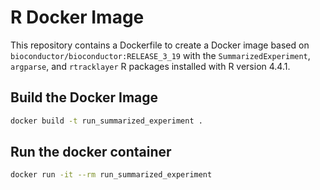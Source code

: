 # R Docker Image

This repository contains a Dockerfile to create a Docker image based on `bioconductor/bioconductor:RELEASE_3_19` with the `SummarizedExperiment`, `argparse`, and `rtracklayer` R packages installed with R version 4.4.1.

## Build the Docker Image

```sh
docker build -t run_summarized_experiment .
```

## Run the docker container

```sh
docker run -it --rm run_summarized_experiment
```